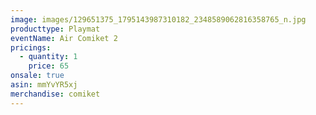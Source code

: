 ```yaml
---
image: images/129651375_1795143987310182_2348589062816358765_n.jpg
producttype: Playmat
eventName: Air Comiket 2
pricings:
  - quantity: 1
    price: 65
onsale: true
asin: mmYvYR5xj
merchandise: comiket
---
```

